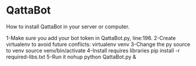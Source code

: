 # QattaBot

How to install QattaBot in your server or computer.

1-Make sure you add your bot token in QattaBot.py, line:196.
2-Create virtualenv to avoid future conflicts:
  virtualenv venv
3-Change the py source to venv
  source venv/bin/activate
4-Install requires libraries
  pip install -r required-libs.txt
5-Run it
  nohup python QattaBot.py &

